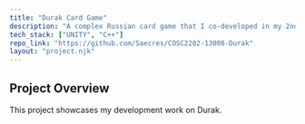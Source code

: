 ```yaml
---
title: "Durak Card Game"
description: "A complex Russian card game that I co-developed in my 2nd Year."
tech_stack: ["UNITY", "C++"]
repo_link: "https://github.com/Saecres/COSC2202-13008-Durak"
layout: "project.njk"
---
```


## Project Overview
This project showcases my development work on Durak.

